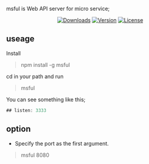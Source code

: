 msful is Web API server for micro service;

<p align="center">
  <a href="https://www.npmjs.com/package/msful"><img src="https://img.shields.io/npm/dt/msful.svg" alt="Downloads"></a>
  <a href="https://www.npmjs.com/package/msful"><img src="https://img.shields.io/npm/v/msful.svg" alt="Version"></a>
  <a href="https://www.npmjs.com/package/msful"><img src="https://img.shields.io/npm/l/msful.svg" alt="License"></a>
</p>

## useage

Install

> npm install -g msful


cd in your path and run

> msful

You can see something like this;

```javascript
## listen: 3333
```

## option

- Specify the port as the first argument.
> msful 8080

